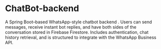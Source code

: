 # ChatBot-backend
A Spring Boot–based WhatsApp-style chatbot backend . Users can send messages, receive instant bot replies, and have both sides of the conversation stored in Firebase Firestore. Includes authentication, chat history retrieval, and is structured to integrate with the WhatsApp Business API.
